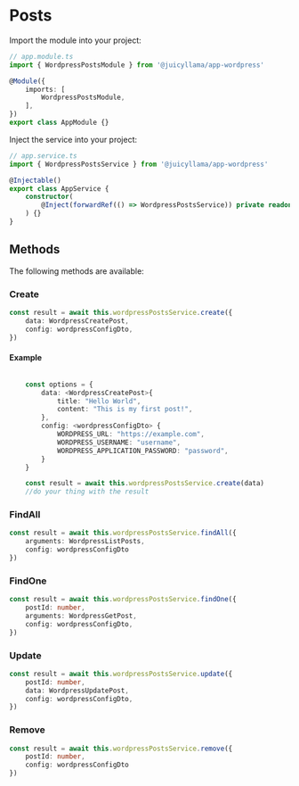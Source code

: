 # Posts

Import the module into your project:

```typescript
// app.module.ts
import { WordpressPostsModule } from '@juicyllama/app-wordpress'

@Module({
	imports: [
		WordpressPostsModule,
	],
})
export class AppModule {}
```

Inject the service into your project:

```typescript
// app.service.ts
import { WordpressPostsService } from '@juicyllama/app-wordpress'

@Injectable()
export class AppService {
    constructor(
		@Inject(forwardRef(() => WordpressPostsService)) private readonly wordpressPostsService: WordpressPostsService,
    ) {}
}
```

## Methods

The following methods are available:

### Create

```typescript
const result = await this.wordpressPostsService.create({
    data: WordpressCreatePost,
    config: wordpressConfigDto,
})
```

#### Example

```typescript

	const options = {
		data: <WordpressCreatePost>{
			title: "Hello World",
			content: "This is my first post!",
		},
		config: <wordpressConfigDto> {
			WORDPRESS_URL: "https://example.com",
			WORDPRESS_USERNAME: "username",
			WORDPRESS_APPLICATION_PASSWORD: "password",
		}
	}

	const result = await this.wordpressPostsService.create(data)
	//do your thing with the result

```

### FindAll

```typescript
const result = await this.wordpressPostsService.findAll({
	arguments: WordpressListPosts,
	config: wordpressConfigDto
})
```

### FindOne

```typescript
const result = await this.wordpressPostsService.findOne({
	postId: number,
	arguments: WordpressGetPost,
	config: wordpressConfigDto,
})
```

### Update

```typescript
const result = await this.wordpressPostsService.update({
	postId: number,
	data: WordpressUpdatePost,
	config: wordpressConfigDto,
})
```

### Remove

```typescript
const result = await this.wordpressPostsService.remove({
	postId: number,
    config: wordpressConfigDto
})
```
